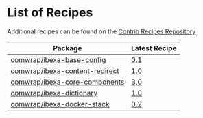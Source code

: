 # List of Recipes

Additional recipes can be found on the [Contrib Recipes Repository](https://github.com/symfony/recipes-contrib/blob/flex/main/RECIPES.md)

| Package | Latest Recipe |
| --- | --- |
| [comwrap/ibexa-base-config](https://packagist.org/packages/comwrap/ibexa-base-config) | [0.1](comwrap/ibexa-base-config/0.1) |
| [comwrap/ibexa-content-redirect](https://packagist.org/packages/comwrap/ibexa-content-redirect) | [1.0](comwrap/ibexa-content-redirect/1.0) |
| [comwrap/ibexa-core-components](https://packagist.org/packages/comwrap/ibexa-core-components) | [3.0](comwrap/ibexa-core-components/3.0) |
| [comwrap/ibexa-dictionary](https://packagist.org/packages/comwrap/ibexa-dictionary) | [1.0](comwrap/ibexa-dictionary/1.0) |
| [comwrap/ibexa-docker-stack](https://packagist.org/packages/comwrap/ibexa-docker-stack) | [0.2](comwrap/ibexa-docker-stack/0.2) |